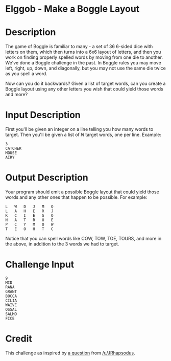 # Elggob - Make a Boggle Layout
<div class="md"><h1>Description</h1>
<p>The game of Boggle is familiar to many - a set of 36 6-sided dice with letters on them, which then turns into a 6x6 layout of letters, and then you work on finding properly spelled words by moving from one die to another. We've done a Boggle challenge in the past. In Boggle rules you may move left, right, up, down, and diagonally, but you may not use the same die twice as you spell a word. </p>
<p>Now can you do it backwards? Given a list of target words, can you create a Boggle layout using any other letters you wish that could yield those words and more?</p>
<h1>Input Description</h1>
<p>First you'll be given an integer on a line telling you how many words to target. Then you'll be given a list of <em>N</em> target words, one per line. Example:</p>
<pre><code>3 
CATCHER
MOUSE 
AIRY 
</code></pre>
<h1>Output Description</h1>
<p>Your program should emit a possible Boggle layout that could yield those words and any other ones that happen to be possible. For example:</p>
<pre><code>L   W   D   J   M   Q
L   A   H   E   R   J
K   C   I   E   S   O
N   A   T   R   U   E
P   C   Y   M   O   W
T   E   O   H   T   C
</code></pre>
<p>Notice that you can spell words like COW, TOW, TOE, TOURS, and more in the above, in addition to the 3 words we had to target. </p>
<h1>Challenge Input</h1>
<pre><code>9
MID
RANA
GRANT
BOCCA
CILIA
WAIVE
OSSAL
SALMO
FICE
</code></pre>
<h1>Credit</h1>
<p>This challenge as inspired by <a href="https://www.reddit.com/r/compsci/comments/3zjt44/filling_a_grid_with_words_using_boggle_rules/">a question</a> from <a href="/u/JRhapsodus">/u/JRhapsodus</a>. </p>
</div>
